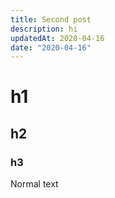 ```yaml
---
title: Second post
description: hi
updatedAt: 2020-04-16
date: "2020-04-16"
---
```


# h1

## h2

### h3

Normal text
